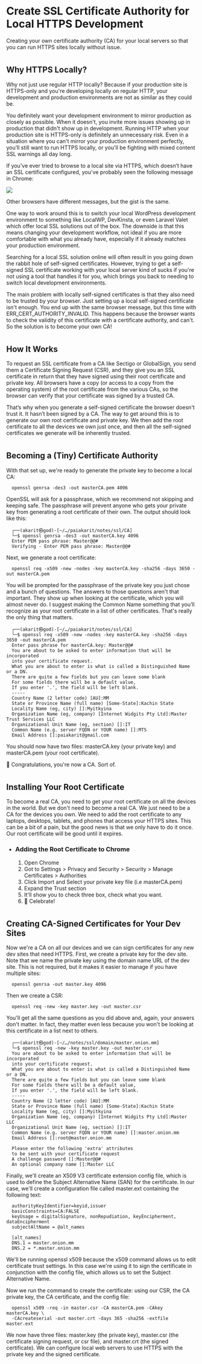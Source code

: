 # Create SSL Certificate Authority for Local HTTPS Development
Creating your own certificate authority (CA) for your local servers so that you can run HTTPS sites locally without issue.

#
## Why HTTPS Locally?
Why not just use regular HTTP locally? Because if your production site is HTTPS-only and you're developing locally on regular HTTP, your development and production environments are not as similar as they could be.

You definitely want your development environment to mirror production as closely as possible. When it doesn't, you invite more issues showing up in production that didn't show up in development. Running HTTP when your production site is HTTPS-only is definitely an unnecessary risk. Even in a situation where you can't mirror your production environment perfectly, you’ll still want to run HTTPS locally, or you'll be fighting with mixed content SSL warnings all day long.

If you've ever tried to browse to a local site via HTTPS, which doesn’t have an SSL certificate configured, you've probably seen the following message in Chrome:

<img align="center" src="screenshot-privacy-error.png">

Other browsers have different messages, but the gist is the same.

One way to work around this is to switch your local WordPress development environment to something like LocalWP, DevKinsta, or even Laravel Valet which offer local SSL solutions out of the box. The downside is that this means changing your development workflow, not ideal if you are more comfortable with what you already have, especially if it already matches your production environment.

Searching for a local SSL solution online will often result in you going down the rabbit hole of self-signed certificates. However, trying to get a self-signed SSL certificate working with your local server kind of sucks if you're not using a tool that handles it for you, which brings you back to needing to switch local development environments.

The main problem with locally self-signed certificates is that they also need to be trusted by your browser. Just setting up a local self-signed certificate isn't enough. You end up with the same browser message, but this time with ERR_CERT_AUTHORITY_INVALID. This happens because the browser wants to check the validity of this certificate with a certificate authority, and can't. So the solution is to become your own CA!

#
## How It Works
To request an SSL certificate from a CA like Sectigo or GlobalSign, you send them a Certificate Signing Request (CSR), and they give you an SSL certificate in return that they have signed using their root certificate and private key. All browsers have a copy (or access to a copy from the operating system) of the root certificate from the various CAs, so the browser can verify that your certificate was signed by a trusted CA.

That’s why when you generate a self-signed certificate the browser doesn't trust it. It hasn’t been signed by a CA. The way to get around this is to generate our own root certificate and private key. We then add the root certificate to all the devices we own just once, and then all the self-signed certificates we generate will be inherently trusted.

#
## Becoming a (Tiny) Certificate Authority
With that set up, we're ready to generate the private key to become a local CA:
```
  openssl genrsa -des3 -out masterCA.pem 4096
```

OpenSSL will ask for a passphrase, which we recommend not skipping and keeping safe. The passphrase will prevent anyone who gets your private key from generating a root certificate of their own. The output should look like this:
```
  ┌──(akarit㉿god)-[~/…/paiakarit/notes/ssl/CA]
  └─$ openssl genrsa -des3 -out masterCA.key 4096
  Enter PEM pass phrase: Master@@#
  Verifying - Enter PEM pass phrase: Master@@#
```

Next, we generate a root certificate:
```
  openssl req -x509 -new -nodes -key masterCA.key -sha256 -days 3650 -out masterCA.pem
```

You will be prompted for the passphrase of the private key you just chose and a bunch of questions. The answers to those questions aren't that important. They show up when looking at the certificate, which you will almost never do. I suggest making the Common Name something that you’ll recognize as your root certificate in a list of other certificates. That's really the only thing that matters.
```
  ┌──(akarit㉿god)-[~/…/paiakarit/notes/ssl/CA]
  └─$ openssl req -x509 -new -nodes -key masterCA.key -sha256 -days 3650 -out masterCA.pem
  Enter pass phrase for masterCA.key: Master@@#
  You are about to be asked to enter information that will be incorporated
  into your certificate request.
  What you are about to enter is what is called a Distinguished Name or a DN.
  There are quite a few fields but you can leave some blank
  For some fields there will be a default value,
  If you enter '.', the field will be left blank.
  -----
  Country Name (2 letter code) [AU]:MM
  State or Province Name (full name) [Some-State]:Kachin State
  Locality Name (eg, city) []:Myitkyina
  Organization Name (eg, company) [Internet Widgits Pty Ltd]:Master Trust Services LLC
  Organizational Unit Name (eg, section) []:IT
  Common Name (e.g. server FQDN or YOUR name) []:MTS   
  Email Address []:paiakarit@gmail.com
```

You should now have two files: masterCA.key (your private key) and masterCA.pem (your root certificate).

🎉 Congratulations, you're now a CA. Sort of.

#
## Installing Your Root Certificate
To become a real CA, you need to get your root certificate on all the devices in the world. But we don't need to become a real CA. We just need to be a CA for the devices you own. We need to add the root certificate to any laptops, desktops, tablets, and phones that access your HTTPS sites. This can be a bit of a pain, but the good news is that we only have to do it once. Our root certificate will be good until it expires.

- ### Adding the Root Certificate to Chrome
  1. Open Chrome
  2. Got to Settings > Privacy and Security > Security > Manage Certificates > Authorities
  3. Click Import and Select your private key file (i.e masterCA.pem)
  4. Expand the Trust section
  5. It'll show you to check three box, check what you want.
  6. 🎉 Celebrate!

#
## Creating CA-Signed Certificates for Your Dev Sites
Now we're a CA on all our devices and we can sign certificates for any new dev sites that need HTTPS. First, we create a private key for the dev site. Note that we name the private key using the domain name URL of the dev site. This is not required, but it makes it easier to manage if you have multiple sites:
```
  openssl genrsa -out master.key 4096
```

Then we create a CSR:
```
  openssl req -new -key master.key -out master.csr
```

You'll get all the same questions as you did above and, again, your answers don't matter. In fact, they matter even less because you won't be looking at this certificate in a list next to others.
```
  ┌──(akarit㉿god)-[~/…/notes/ssl/domain/master.onion.mm]
  └─$ openssl req -new -key master.key -out master.csr
  You are about to be asked to enter information that will be incorporated
  into your certificate request.
  What you are about to enter is what is called a Distinguished Name or a DN.
  There are quite a few fields but you can leave some blank
  For some fields there will be a default value,
  If you enter '.', the field will be left blank.
  -----
  Country Name (2 letter code) [AU]:MM
  State or Province Name (full name) [Some-State]:Kachin State
  Locality Name (eg, city) []:Myitkyina
  Organization Name (eg, company) [Internet Widgits Pty Ltd]:Master LLC
  Organizational Unit Name (eg, section) []:IT
  Common Name (e.g. server FQDN or YOUR name) []:master.onion.mm
  Email Address []:root@master.onion.mm

  Please enter the following 'extra' attributes
  to be sent with your certificate request
  A challenge password []:Master@@#
  An optional company name []:Master LLC
```

Finally, we'll create an X509 V3 certificate extension config file, which is used to define the Subject Alternative Name (SAN) for the certificate. In our case, we'll create a configuration file called master.ext containing the following text:
```
  authorityKeyIdentifier=keyid,issuer
  basicConstraints=CA:FALSE
  keyUsage = digitalSignature, nonRepudiation, keyEncipherment, dataEncipherment
  subjectAltName = @alt_names

  [alt_names]
  DNS.1 = master.onion.mm
  DNS.2 = *.master.onion.mm
```

We'll be running openssl x509 because the x509 command allows us to edit certificate trust settings. In this case we're using it to sign the certificate in conjunction with the config file, which allows us to set the Subject Alternative Name.

Now we run the command to create the certificate: using our CSR, the CA private key, the CA certificate, and the config file:
```
  openssl x509 -req -in master.csr -CA masterCA.pem -CAkey masterCA.key \
  -CAcreateserial -out master.crt -days 365 -sha256 -extfile master.ext
```

We now have three files: master.key (the private key), master.csr (the certificate signing request, or csr file), and master.crt (the signed certificate). We can configure local web servers to use HTTPS with the private key and the signed certificate.